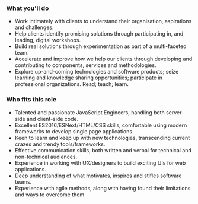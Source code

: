 ### What you'll do
* Work intimately with clients to understand their organisation, aspirations and challenges.
* Help clients identify promising solutions through participating in, and leading, digital workshops.
* Build real solutions through experimentation as part of a multi-faceted team.  
* Accelerate and improve how we help our clients through developing and contributing to components, services and methodologies.
* Explore up-and-coming technologies and software products; seize learning and knowledge sharing opportunities; participate in professional organizations. Read; teach; learn.


### Who fits this role
* Talented and passionate JavaScript Engineers, handling both server-side and client-side code.
* Excellent ES2016/ESNext/HTML/CSS skills, comfortable using modern frameworks to develop single page applications.
* Keen to learn and keep up with new technologies, transcending current crazes and trendy tools/frameworks.
* Effective communication skills, both written and verbal for technical and non-technical audiences.
* Experience in working with UX/designers to build exciting UIs for web applications.
* Deep understanding of what motivates, inspires and stifles software teams.
* Experience with agile methods, along with having found their limitations and ways to overcome them.

